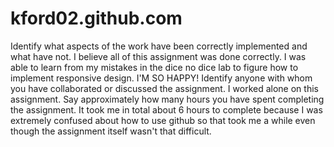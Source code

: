 kford02.github.com
==================
Identify what aspects of the work have been correctly implemented and what have not.
I believe all of this assignment was done correctly. I was able to learn from my mistakes in the dice no dice lab to figure how to
implement responsive design. I'M SO HAPPY!
Identify anyone with whom you have collaborated or discussed the assignment.
I worked alone on this assignment.
Say approximately how many hours you have spent completing the assignment.
It took me in total about 6 hours to complete because I was extremely confused about how to use github so that took me a while 
even though the assignment itself wasn't that difficult.

